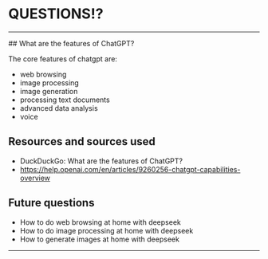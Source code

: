 # QUESTIONS!?

<hr>
## What are the features of ChatGPT?

The core features of chatgpt are:

- web browsing
- image processing
- image generation
- processing text documents
- advanced data analysis
- voice

## Resources and sources used

- DuckDuckGo: What are the features of ChatGPT?
- https://help.openai.com/en/articles/9260256-chatgpt-capabilities-overview

## Future questions

- How to do web browsing at home with deepseek
- How to do image processing at home with deepseek
- How to generate images at home with deepseek

<hr>
